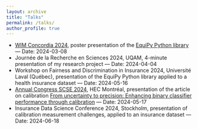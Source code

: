 ```yaml
---
layout: archive
title: "Talks"
permalink: /talks/
author_profile: true
---
```


- [WIM Concordia 2024](https://github.com/fer-agathe/WIM_2024_equipy.git), poster presentation of the [EquiPy Python library](https://equilibration.github.io/equipy/) — Date: 2024-03-08
- Journée de la Recherche en Sciences 2024, UQAM, 4-minute presentation of my research project — Date: 2024-04-04
- Workshop on Fairness and Discrimination in Insurance 2024, Université Laval (Québec), presentation of the EquiPy Python library applied to a health insurance dataset — Date: 2024-05-16
- [Annual Congress SCSE 2024](https://github.com/fer-agathe/scse_2024.git), HEC Montréal, presentation of the article on calibration [From uncertainty to precision: Enhancing binary classifier performance through calibration](https://arxiv.org/pdf/2402.07790) — Date: 2024-05-17
- Insurance Data Science Conference 2024, Stockholm, presentation of calibration measurement challenges, applied to an insurance dataset — Date: 2024-06-18